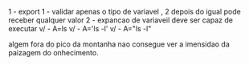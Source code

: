 1 - export 1 - validar apenas o tipo de variavel , 2 depois do igual pode receber qualquer valor
2 - expancao de variaveil deve ser capaz de executar 
	v/ - A=ls
	v/ - A='ls -l'
	v/ - A="ls -l"


algem fora do pico da montanha nao consegue ver a imensidao da paizagem do onhecimento.
